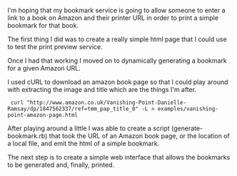 I'm hoping that my bookmark service is going to allow someone to enter a link to a book on Amazon and their printer URL in order to print a simple bookmark for that book.

The first thing I did was to create a really simple html page that I could use to test the print preview service.

Once I had that working I moved on to dynamically generating a bookmark for a given Amazon URL.

I used cURL to download an amazon book page so that I could play around with extracting the image and title which are the things I'm after.

     curl "http://www.amazon.co.uk/Vanishing-Point-Danielle-Ramsay/dp/1847562337/ref=tmm_pap_title_0" -L > examples/vanishing-point-amazon-page.html

After playing around a little I was able to create a script (generate-bookmark.rb) that took the URL of an Amazon book page, or the location of a local file, and emit the html of a simple bookmark.

The next step is to create a simple web interface that allows the bookmarks to be generated and, finally, printed.